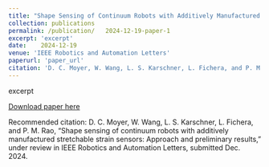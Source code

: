 ```yaml
---
title: "Shape Sensing of Continuum Robots with Additively Manufactured Stretchable Strain Sensors: Approach and Preliminary Results"
collection: publications
permalink: /publication/   2024-12-19-paper-1
excerpt: 'excerpt'
date:    2024-12-19
venue: 'IEEE Robotics and Automation Letters'
paperurl: 'paper_url'
citation: 'D. C. Moyer, W. Wang, L. S. Karschner, L. Fichera, and P. M. Rao, “Shape sensing of continuum robots with additively manufactured stretchable strain sensors: Approach and preliminary results,” under review in IEEE Robotics and Automation Letters, submitted Dec. 2024.'
---
```

excerpt

[Download paper here]()

Recommended citation: D. C. Moyer, W. Wang, L. S. Karschner, L. Fichera, and P. M. Rao, “Shape sensing of continuum robots with additively manufactured stretchable strain sensors: Approach and preliminary results,” under review in IEEE Robotics and Automation Letters, submitted Dec. 2024.